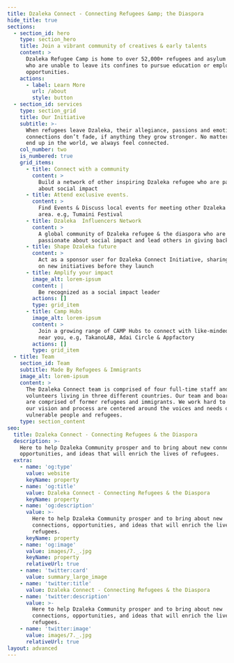 ```yaml
---
title: Dzaleka Connect - Connecting Refugees &amp; the Diaspora
hide_title: true
sections:
  - section_id: hero
    type: section_hero
    title: Join a vibrant community of creatives & early talents
    content: >
      Dzaleka Refugee Camp is home to over 52,000+ refugees and asylum seekers,
      who are unable to leave its confines to pursue education or employment
      opportunities. 
    actions:
      - label: Learn More
        url: /about
        style: button
  - section_id: services
    type: section_grid
    title: Our Initiative
    subtitle: >-
      When refugees leave Dzaleka, their allegiance, passions and emotional
      connections don’t fade, if anything they grow stronger. No matter where we
      end up in the world, we always feel connected.
    col_number: two
    is_numbered: true
    grid_items:
      - title: Connect with a community
        content: >
          Build a network of other inspiring Dzaleka refugee who are passionate
          about social impact
      - title: Attend exclusive events.
        content: >
          Find Events & Discuss local events for meeting other Dzaleka in your
          area. e.g, Tumaini Festival
      - title: Dzaleka  Influencers Network
        content: >
          A global community of Dzaleka refugee & the diaspora who are
          passionate about social impact and lead others in giving back.
      - title: Shape Dzaleka future
        content: >
          Act as a sponsor user for Dzaleka Connect Initiative, sharing feedback
          on new initiatives before they launch
      - title: Amplify your impact
        image_alt: lorem-ipsum
        content: |
          Be recognized as a social impact leader
        actions: []
        type: grid_item
      - title: Camp Hubs
        image_alt: lorem-ipsum
        content: >
          Join a growing range of CAMP Hubs to connect with like-minded people
          near you, e.g, TakanoLAB, Adai Circle & Appfactory
        actions: []
        type: grid_item
  - title: Team
    section_id: Team
    subtitle: Made By Refugees & Immigrants
    image_alt: lorem-ipsum
    content: >
      The Dzaleka Connect team is comprised of four full-time staff and
      volunteers living in three different countries. Our team and board members
      are comprised of former refugees and immigrants. We work hard to ensure
      our vision and process are centered around the voices and needs of
      vulnerable people and refugees.
    type: section_content
seo:
  title: Dzaleka Connect - Connecting Refugees & the Diaspora
  description: >-
    Here to help Dzaleka Community prosper and to bring about new connections,
    opportunities, and ideas that will enrich the lives of refugees.
  extra:
    - name: 'og:type'
      value: website
      keyName: property
    - name: 'og:title'
      value: Dzaleka Connect - Connecting Refugees & the Diaspora
      keyName: property
    - name: 'og:description'
      value: >-
        Here to help Dzaleka Community prosper and to bring about new
        connections, opportunities, and ideas that will enrich the lives of
        refugees.
      keyName: property
    - name: 'og:image'
      value: images/7._.jpg
      keyName: property
      relativeUrl: true
    - name: 'twitter:card'
      value: summary_large_image
    - name: 'twitter:title'
      value: Dzaleka Connect - Connecting Refugees & the Diaspora
    - name: 'twitter:description'
      value: >-
        Here to help Dzaleka Community prosper and to bring about new
        connections, opportunities, and ideas that will enrich the lives of
        refugees.
    - name: 'twitter:image'
      value: images/7._.jpg
      relativeUrl: true
layout: advanced
---
```

